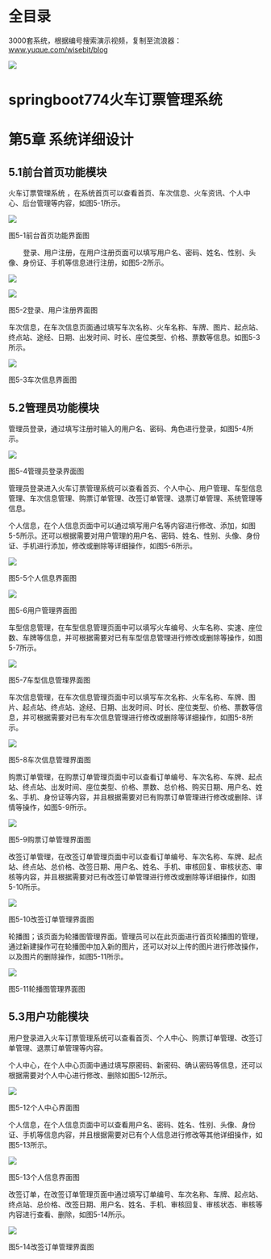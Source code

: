 # 全目录

3000套系统，根据编号搜索演示视频，复制至流浪器：www.yuque.com/wisebit/blog


![](https://bitwise.oss-cn-heyuan.aliyuncs.com/2024/11/06/qq_wechat.png)

# springboot774火车订票管理系统

# 第5章 系统详细设计

## 5.1前台首页功能模块

火车订票管理系统 ，在系统首页可以查看首页、车次信息、火车资讯、个人中心、后台管理等内容，如图5-1所示。

![](/md/blog.015.png)

图5-1前台首页功能界面图



`    `登录、用户注册，在用户注册页面可以填写用户名、密码、姓名、性别、头像、身份证、手机等信息进行注册，如图5-2所示。

![](/md/blog.016.png)

![](/md/blog.017.png)

图5-2登录、用户注册界面图








车次信息，在车次信息页面通过填写车次名称、火车名称、车牌、图片、起点站、终点站、途经、日期、出发时间、时长、座位类型、价格、票数等信息。如图5-3所示。

![](/md/blog.018.png)

图5-3车次信息界面图

## 5.2管理员功能模块

管理员登录，通过填写注册时输入的用户名、密码、角色进行登录，如图5-4所示。

![](/md/blog.019.png)

图5-4管理员登录界面图

管理员登录进入火车订票管理系统可以查看首页、个人中心、用户管理、车型信息管理、车次信息管理、购票订单管理、改签订单管理、退票订单管理、系统管理等信息。

个人信息，在个人信息页面中可以通过填写用户名等内容进行修改、添加，如图5-5所示。还可以根据需要对用户管理的用户名、密码、姓名、性别、头像、身份证、手机进行添加，修改或删除等详细操作，如图5-6所示。

![](/md/blog.020.png)

图5-5个人信息界面图

![](/md/blog.021.png)

图5-6用户管理界面图

车型信息管理，在车型信息管理页面中可以填写火车编号、火车名称、实速、座位数、车牌等信息，并可根据需要对已有车型信息管理进行修改或删除等操作，如图5-7所示。

![](/md/blog.022.png)

图5-7车型信息管理界面图

车次信息管理，在车次信息管理页面中可以填写车次名称、火车名称、车牌、图片、起点站、终点站、途经、日期、出发时间、时长、座位类型、价格、票数等信息，并可根据需要对已有车次信息管理进行修改或删除等详细操作，如图5-8所示。

![](/md/blog.023.png)

图5-8车次信息管理界面图


购票订单管理，在购票订单管理页面中可以查看订单编号、车次名称、车牌、起点站、终点站、出发时间、座位类型、价格、票数、总价格、购买日期、用户名、姓名、手机、身份证等内容，并且根据需要对已有购票订单管理进行修改或删除、详情等操作，如图5-9所示。

![](/md/blog.024.png)

图5-9购票订单管理界面图

改签订单管理，在改签订单管理页面中可以查看订单编号、车次名称、车牌、起点站、终点站、总价格、改签日期、用户名、姓名、手机、审核回复、审核状态、审核等内容，并且根据需要对已有改签订单管理进行修改或删除等详细操作，如图5-10所示。

![](/md/blog.025.png)

图5-10改签订单管理界面图


轮播图；该页面为轮播图管理界面。管理员可以在此页面进行首页轮播图的管理，通过新建操作可在轮播图中加入新的图片，还可以对以上传的图片进行修改操作，以及图片的删除操作，如图5-11所示。

![](/md/blog.026.png)

图5-11轮播图管理界面图



## 5.3用户功能模块

用户登录进入火车订票管理系统可以查看首页、个人中心、购票订单管理、改签订单管理、退票订单管理等内容。

个人中心，在个人中心页面中通过填写原密码、新密码、确认密码等信息，还可以根据需要对个人中心进行修改、删除如图5-12所示。

![](/md/blog.027.png)

图5-12个人中心界面图

个人信息，在个人信息页面中可以查看用户名、密码、姓名、性别、头像、身份证、手机等信息内容，并且根据需要对已有个人信息进行修改等其他详细操作，如图5-13所示。

![](/md/blog.028.png)

图5-13个人信息界面图

改签订单，在改签订单管理页面中通过填写订单编号、车次名称、车牌、起点站、终点站、总价格、改签日期、用户名、姓名、手机、审核回复、审核状态、审核等内容进行查看、删除，如图5-14所示。

![](/md/blog.029.png)

图5-14改签订单管理界面图

